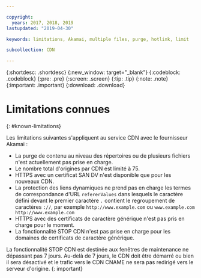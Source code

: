 ```yaml
---

copyright:
  years: 2017, 2018, 2019
lastupdated: "2019-04-30"

keywords: limitations, Akamai, multiple files, purge, hotlink, limit

subcollection: CDN

---
```


{:shortdesc: .shortdesc}
{:new_window: target="_blank"}
{:codeblock: .codeblock}
{:pre: .pre}
{:screen: .screen}
{:tip: .tip}
{:note: .note}
{:important: .important}
{:download: .download}

# Limitations connues
{: #known-limitations}

Les limitations suivantes s'appliquent au service CDN avec le fournisseur Akamai :
* La purge de contenu au niveau des répertoires ou de plusieurs fichiers n'est actuellement pas prise en charge.
* Le nombre total d'origines par CDN est limité à 75.
* HTTPS avec un certificat SAN DV n'est disponible que pour les nouveaux CDN.
* La protection des liens dynamiques ne prend pas en charge les termes de correspondance d'URL `refererValues` dans lesquels le caractère défini devant le premier caractère `.` contient le regroupement de caractères `://`, par exemple `http://www.example.com` ou `www.example.com http://www.example.com`
* HTTPS avec des certificats de caractère générique n'est pas pris en charge pour le moment.
* La fonctionnalité STOP CDN n'est pas prise en charge pour les domaines de certificats de caractère générique.

La fonctionnalité STOP CDN est destinée aux fenêtres de maintenance ne dépassant pas 7 jours. Au-delà de 7 jours, le CDN doit être démarré ou bien il sera désactivé et le trafic vers le CDN CNAME ne sera pas redirigé vers le serveur d'origine.
{: important}
